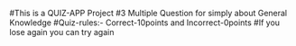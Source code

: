 #This is a QUIZ-APP Project
#3 Multiple Question for simply about General Knowledge 
#Quiz-rules:- Correct-10points and Incorrect-0points
#If you lose again you can try again
